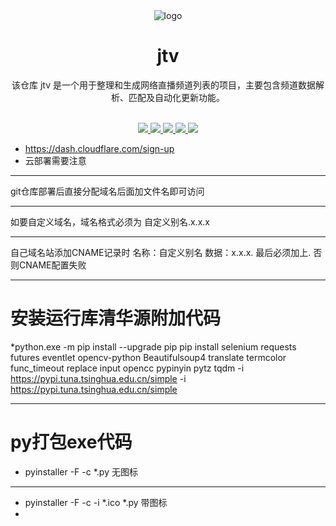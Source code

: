 <div align="center">
  <img src="https://raw.githubusercontent.com/alantang1977/X/main/Pictures/SuperMAN.png" alt="logo"/>
  <h1 align="center">jtv</h1>
</div>

<div align="center">该仓库 jtv 是一个用于整理和生成网络直播频道列表的项目，主要包含频道数据解析、匹配及自动化更新功能。</div>
<br>
<p align="center">
  <a href="https://github.com/alantang1977/jtv/releases">
    <img src="https://img.shields.io/github/v/release/alantang1977/jtv" />
  </a>
  <a href="https://www.python.org/">
    <img src="https://img.shields.io/badge/python-%20%3D%203.13-47c219" />
  </a>
  <a href="https://github.com/alantang1977/jtv/releases">
    <img src="https://img.shields.io/github/downloads/alantang1977/jtv/total" />
  </a>
  <a href="https://github.com/alantang1977/jtv">
    <img src="https://img.shields.io/github/stars/alantang1977/jtv" />
  </a>
  <a href="https://github.com/alantang1977/jtv/fork">
    <img src="https://img.shields.io/github/forks/alantang1977/jtv" />
  </a>
</p>



* https://dash.cloudflare.com/sign-up
* 云部署需要注意
***
git仓库部署后直接分配域名后面加文件名即可访问
***
如要自定义域名，域名格式必须为 自定义别名.x.x.x
***
自己域名站添加CNAME记录时 名称：自定义别名 数据：x.x.x. 最后必须加上. 否则CNAME配置失败
***
# 安装运行库清华源附加代码
 *python.exe -m pip install --upgrade pip
          pip install selenium requests futures eventlet opencv-python Beautifulsoup4 translate termcolor func_timeout replace input opencc pypinyin pytz tqdm -i https://pypi.tuna.tsinghua.edu.cn/simple -i https://pypi.tuna.tsinghua.edu.cn/simple

***
 # py打包exe代码
* pyinstaller -F -c *.py   无图标
***
* pyinstaller -F -c -i *.ico *.py   带图标
* 
